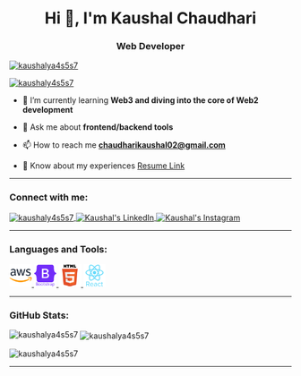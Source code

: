 <h1 align="center">Hi 👋, I'm Kaushal Chaudhari</h1>
<h3 align="center">Web Developer</h3>

<p align="left">
  <a href="https://github.com/ryo-ma/github-profile-trophy">
    <img src="https://github-profile-trophy.vercel.app/?username=kaushalya4s5s7" alt="kaushalya4s5s7" />
  </a>
</p>

<p align="left">
  <a href="https://twitter.com/kaushaly4s5s7" target="blank">
    <img src="https://img.shields.io/twitter/follow/kaushaly4s5s7?logo=twitter&style=for-the-badge" alt="kaushaly4s5s7" />
  </a>
</p>

- 🌱 I’m currently learning **Web3 and diving into the core of Web2 development**

- 💬 Ask me about **frontend/backend tools**

- 📫 How to reach me **chaudharikaushal02@gmail.com**

- 📄 Know about my experiences [Resume Link](https://drive.google.com/file/d/1k9nDkxAUCtcpfGVrgtrLOCrNeRuoVqQG/view?usp=sharing)

---

<h3 align="left">Connect with me:</h3>
<p align="left">
  <a href="https://twitter.com/kaushaly4s5s7" target="blank">
    <img align="center" src="https://raw.githubusercontent.com/rahuldkjain/github-profile-readme-generator/master/src/images/icons/Social/twitter.svg" alt="kaushaly4s5s7" height="30" width="40" />
  </a>
  <a href="https://linkedin.com/in/kaushal-chaudhari-21b83a1b0/" target="blank">
    <img align="center" src="https://raw.githubusercontent.com/rahuldkjain/github-profile-readme-generator/master/src/images/icons/Social/linked-in-alt.svg" alt="Kaushal's LinkedIn" height="30" width="40" />
  </a>
  <a href="https://instagram.com/opskc555/?hl=en" target="blank">
    <img align="center" src="https://raw.githubusercontent.com/rahuldkjain/github-profile-readme-generator/master/src/images/icons/Social/instagram.svg" alt="Kaushal's Instagram" height="30" width="40" />
  </a>
</p>

---

<h3 align="left">Languages and Tools:</h3>
<p align="left">
  <a href="https://aws.amazon.com" target="_blank" rel="noreferrer">
    <img src="https://raw.githubusercontent.com/devicons/devicon/master/icons/amazonwebservices/amazonwebservices-original-wordmark.svg" alt="aws" width="40" height="40"/>
  </a>
  <a href="https://getbootstrap.com" target="_blank" rel="noreferrer">
    <img src="https://raw.githubusercontent.com/devicons/devicon/master/icons/bootstrap/bootstrap-plain-wordmark.svg" alt="bootstrap" width="40" height="40"/>
  </a>
  <a href="https://www.w3.org/html/" target="_blank" rel="noreferrer">
    <img src="https://raw.githubusercontent.com/devicons/devicon/master/icons/html5/html5-original-wordmark.svg" alt="html5" width="40" height="40"/>
  </a>
  <a href="https://reactjs.org/" target="_blank" rel="noreferrer">
    <img src="https://raw.githubusercontent.com/devicons/devicon/master/icons/react/react-original-wordmark.svg" alt="react" width="40" height="40"/>
  </a>
  <!-- Add more tools and languages as per your preference -->
</p>

---

<h3 align="left">GitHub Stats:</h3>
<p><img align="left" src="https://github-readme-stats.vercel.app/api/top-langs?username=kaushalya4s5s7&show_icons=true&locale=en&layout=compact" alt="kaushalya4s5s7" /></p>

<p>&nbsp;<img align="center" src="https://github-readme-stats.vercel.app/api?username=kaushalya4s5s7&show_icons=true&locale=en" alt="kaushalya4s5s7" /></p>

<p><img align="center" src="https://github-readme-streak-stats.herokuapp.com/?user=kaushalya4s5s7&" alt="kaushalya4s5s7" /></p>

---

